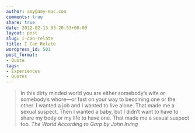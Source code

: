 ```yaml
---
author: amy@amy-mac.com
comments: true
share: true
date: 2012-02-13 03:20:53+00:00
layout: post
slug: i-can-relate
title: I Can Relate
wordpress_id: 501
post_format:
- Quote
tags:
- Experiences
- Quotes
---
```


<blockquote>
  In this dirty minded world you are either somebody’s wife or somebody’s whore—or fast on your way to becoming one or the other. I wanted a job and I wanted to live alone. That made me a sexual suspect. Then I wanted a baby, but I didn’t want to have to share my body or my life to have one. That made me a sexual suspect too.
  <cite>The World According to Garp by John Irving</cite>
</blockquote>
